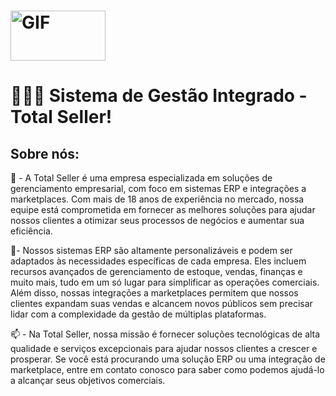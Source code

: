 # <img aling="right" width="55%" alt="GIF" src="https://www.totalseller.com.br/assets/images/logo_totalseller.png" height="80" /> 
# 👨🏽‍💻 Sistema de Gestão Integrado - Total Seller!

## Sobre nós: 
🌱 - A Total Seller é uma empresa especializada em soluções de gerenciamento empresarial, com foco em sistemas ERP e integrações a marketplaces. Com mais de 18 anos de experiência no mercado, nossa equipe está comprometida em fornecer as melhores soluções para ajudar nossos clientes a otimizar seus processos de negócios e aumentar sua eficiência.

💬- Nossos sistemas ERP são altamente personalizáveis e podem ser adaptados às necessidades específicas de cada empresa. Eles incluem recursos avançados de gerenciamento de estoque, vendas, finanças e muito mais, tudo em um só lugar para simplificar as operações comerciais. Além disso, nossas integrações a marketplaces permitem que nossos clientes expandam suas vendas e alcancem novos públicos sem precisar lidar com a complexidade da gestão de múltiplas plataformas.

📫 - Na Total Seller, nossa missão é fornecer soluções tecnológicas de alta qualidade e serviços excepcionais para ajudar nossos clientes a crescer e prosperar. Se você está procurando uma solução ERP ou uma integração de marketplace, entre em contato conosco para saber como podemos ajudá-lo a alcançar seus objetivos comerciais.
